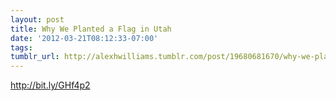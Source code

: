 ```yaml
---
layout: post
title: Why We Planted a Flag in Utah
date: '2012-03-21T08:12:33-07:00'
tags: 
tumblr_url: http://alexhwilliams.tumblr.com/post/19680681670/why-we-planted-a-flag-in-utah
---
```

<p><a href="http://bit.ly/GHf4p2">http://bit.ly/GHf4p2</a></p>
